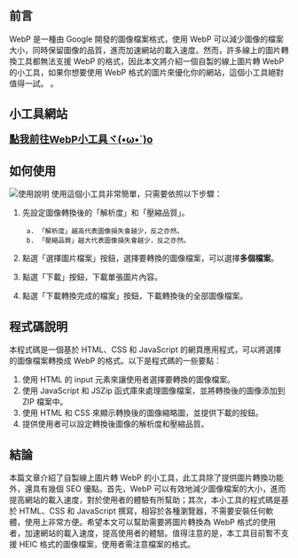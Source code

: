 ## 前言
WebP 是一種由 Google 開發的圖像檔案格式，使用 WebP 可以減少圖像的檔案大小，同時保留圖像的品質，進而加速網站的載入速度。然而，許多線上的圖片轉換工具都無法支援 WebP 的格式，因此本文將介紹一個自製的線上圖片轉 WebP 的小工具，如果你想要使用 WebP 格式的圖片來優化你的網站，這個小工具絕對值得一試。
。
## 小工具網站
<font size=4pt>**[點我前往WebP小工具ヾ(•ω•`)o](https://michaelpig0912.github.io/sideProject/image2WebP/image2WebP.html)**</font>

## 如何使用
![使用說明](https://user-images.githubusercontent.com/39875566/229829990-c675b3ac-5f88-4a04-9b97-c40c6163e632.png)
使用這個小工具非常簡單，只需要依照以下步驟：
1. 先設定圖像轉換後的「解析度」和「壓縮品質」。


        a. 「解析度」越高代表圖像損失會越少，反之亦然。
        b. 「壓縮品質」越大代表圖像損失會越少，反之亦然。
2. 點選「選擇圖片檔案」按鈕，選擇要轉換的圖像檔案，可以選擇**多個檔案**。
3. 點選「下載」按鈕，下載單張圖片內容。
4. 點選「下載轉換完成的檔案」按鈕，下載轉換後的全部圖像檔案。

## 程式碼說明

本程式碼是一個基於 HTML、CSS 和 JavaScript 的網頁應用程式，可以將選擇的圖像檔案轉換成 WebP 的格式。以下是程式碼的一些要點：

1.  使用 HTML 的 input 元素來讓使用者選擇要轉換的圖像檔案。
2.  使用 JavaScript 和 JSZip 函式庫來處理圖像檔案，並將轉換後的圖像添加到 ZIP 檔案中。
3.  使用 HTML 和 CSS 來顯示轉換後的圖像縮略圖，並提供下載的按鈕。
4.  提供使用者可以設定轉換後圖像的解析度和壓縮品質。

## 結論

本篇文章介紹了自製線上圖片轉 WebP 的小工具，此工具除了提供圖片轉換功能外，還具有幾個 SEO 優點。首先，WebP 可以有效地減少圖像檔案的大小，進而提高網站的載入速度，對於使用者的體驗有所幫助；其次，本小工具的程式碼是基於 HTML、CSS 和 JavaScript 撰寫，相容於各種瀏覽器，不需要安裝任何軟體，使用上非常方便。希望本文可以幫助需要將圖片轉換為 WebP 格式的使用者，加速網站的載入速度，提高使用者的體驗。值得注意的是，本工具目前暫不支援 HEIC 格式的圖像檔案，使用者需注意檔案的格式。
